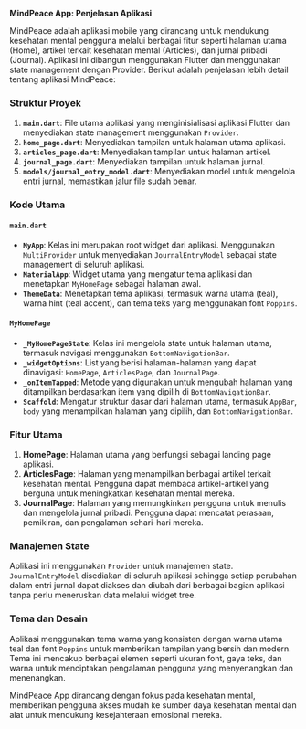 **MindPeace App: Penjelasan Aplikasi**

MindPeace adalah aplikasi mobile yang dirancang untuk mendukung kesehatan mental pengguna melalui berbagai fitur seperti halaman utama (Home), artikel terkait kesehatan mental (Articles), dan jurnal pribadi (Journal). Aplikasi ini dibangun menggunakan Flutter dan menggunakan state management dengan Provider. Berikut adalah penjelasan lebih detail tentang aplikasi MindPeace:

### Struktur Proyek

1. **`main.dart`**: File utama aplikasi yang menginisialisasi aplikasi Flutter dan menyediakan state management menggunakan `Provider`.
2. **`home_page.dart`**: Menyediakan tampilan untuk halaman utama aplikasi.
3. **`articles_page.dart`**: Menyediakan tampilan untuk halaman artikel.
4. **`journal_page.dart`**: Menyediakan tampilan untuk halaman jurnal.
5. **`models/journal_entry_model.dart`**: Menyediakan model untuk mengelola entri jurnal, memastikan jalur file sudah benar.

### Kode Utama

#### `main.dart`

- **`MyApp`**: Kelas ini merupakan root widget dari aplikasi. Menggunakan `MultiProvider` untuk menyediakan `JournalEntryModel` sebagai state management di seluruh aplikasi.
- **`MaterialApp`**: Widget utama yang mengatur tema aplikasi dan menetapkan `MyHomePage` sebagai halaman awal.
- **`ThemeData`**: Menetapkan tema aplikasi, termasuk warna utama (teal), warna hint (teal accent), dan tema teks yang menggunakan font `Poppins`.

#### `MyHomePage`

- **`_MyHomePageState`**: Kelas ini mengelola state untuk halaman utama, termasuk navigasi menggunakan `BottomNavigationBar`.
- **`_widgetOptions`**: List yang berisi halaman-halaman yang dapat dinavigasi: `HomePage`, `ArticlesPage`, dan `JournalPage`.
- **`_onItemTapped`**: Metode yang digunakan untuk mengubah halaman yang ditampilkan berdasarkan item yang dipilih di `BottomNavigationBar`.
- **`Scaffold`**: Mengatur struktur dasar dari halaman utama, termasuk `AppBar`, `body` yang menampilkan halaman yang dipilih, dan `BottomNavigationBar`.

### Fitur Utama

1. **HomePage**: Halaman utama yang berfungsi sebagai landing page aplikasi.
2. **ArticlesPage**: Halaman yang menampilkan berbagai artikel terkait kesehatan mental. Pengguna dapat membaca artikel-artikel yang berguna untuk meningkatkan kesehatan mental mereka.
3. **JournalPage**: Halaman yang memungkinkan pengguna untuk menulis dan mengelola jurnal pribadi. Pengguna dapat mencatat perasaan, pemikiran, dan pengalaman sehari-hari mereka.

### Manajemen State

Aplikasi ini menggunakan `Provider` untuk manajemen state. `JournalEntryModel` disediakan di seluruh aplikasi sehingga setiap perubahan dalam entri jurnal dapat diakses dan diubah dari berbagai bagian aplikasi tanpa perlu meneruskan data melalui widget tree.

### Tema dan Desain

Aplikasi menggunakan tema warna yang konsisten dengan warna utama teal dan font `Poppins` untuk memberikan tampilan yang bersih dan modern. Tema ini mencakup berbagai elemen seperti ukuran font, gaya teks, dan warna untuk menciptakan pengalaman pengguna yang menyenangkan dan menenangkan.

MindPeace App dirancang dengan fokus pada kesehatan mental, memberikan pengguna akses mudah ke sumber daya kesehatan mental dan alat untuk mendukung kesejahteraan emosional mereka.

